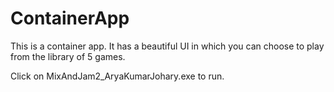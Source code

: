 # ContainerApp
 This is a container app. It has a beautiful UI in which you can choose to play from the library of 5 games.
 
 Click on MixAndJam2_AryaKumarJohary.exe to run.

